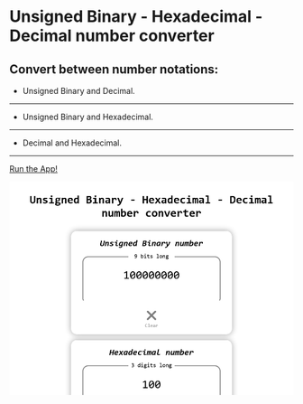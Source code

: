# Unsigned Binary - Hexadecimal - Decimal number converter

## Convert between number notations:

-   Unsigned Binary and Decimal.

---

-   Unsigned Binary and Hexadecimal.

---

-   Decimal and Hexadecimal.

---

[Run the App!](https://new-af.github.io/)

<img src="assets/preview.png" alt="preview image of live app"/>
